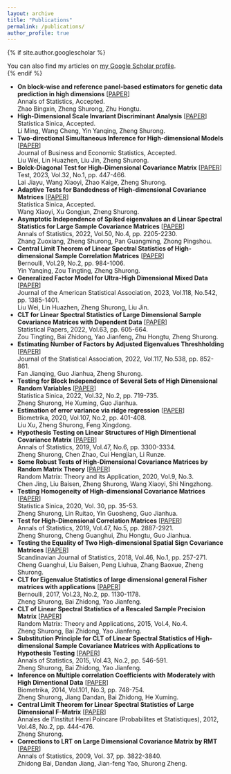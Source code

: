 ```yaml
---
layout: archive
title: "Publications"
permalink: /publications/
author_profile: true
---
```


{% if site.author.googlescholar %}
  <div class="wordwrap">You can also find my articles on <a href="{{site.author.googlescholar}}">my Google Scholar profile</a>.</div>
{% endif %}

- **On block-wise and reference panel-based estimators for genetic data prediction in high dimensions** \[[PAPER](#)\] <br>Annals of Statistics, Accepted. <br>Zhao Bingxin, Zheng Shurong, Zhu Hongtu.
- **High-Dimensional Scale Invariant Discriminant Analysis** \[[PAPER](#)\] <br>Statistica Sinica, Accepted. <br>Li Ming, Wang Cheng, Yin Yanqing, Zheng Shurong.
- **Two-directional Simultaneous Inference for High-dimensional Models** \[[PAPER](#)\] <br>Journal of Business and Economic Statistics, Accepted. <br>Liu Wei, Lin Huazhen, Liu Jin, Zheng Shurong.
- **Bolck-Diagonal Test for High-Dimensional Covariance Matrix** \[[PAPER](#)\] <br>Test, 2023, Vol.32, No.1, pp. 447-466. <br>Lai Jiayu, Wang Xiaoyi, Zhao Kaige, Zheng Shurong.
- **Adaptive Tests for Bandedness of High-dimensional Covariance Matrices** \[[PAPER](#)\] <br>Statistica Sinica, Accepted. <br>Wang Xiaoyi, Xu Gongjun, Zheng Shurong.
- **Asymptotic Independence of Spiked eigenvalues an d Linear Spectral Statistics for Large Sample Covariance Matrices** \[[PAPER](#)\] <br>Annals of Statistics, 2022, Vol.50, No.4, pp. 2205-2230. <br>Zhang Zuoxiang, Zheng Shurong, Pan Guangming, Zhong Pingshou.
- **Central Limit Theorem of Linear Spectral Statistics of High-dimensional Sample Correlation Matrices** \[[PAPER](#)\] <br>Bernoulli, Vol.29, No.2, pp. 984-1006. <br>Yin Yanqing, Zou Tingting, Zheng Shurong.
- **Generalized Factor Model for Ultra-High Dimensional Mixed Data** \[[PAPER](#)\] <br>Journal of the American Statistical Association, 2023, Vol.118, No.542, pp. 1385-1401. <br>Liu Wei, Lin Huazhen, Zheng Shurong, Liu Jin.
- **CLT for Linear Spectral Statistics of Large Dimensional Sample Covariance Matrices with Dependent Data** \[[PAPER](#)\] <br>Statistical Papers, 2022, Vol.63, pp. 605-664. <br>Zou Tingting, Bai Zhidong, Yao Jianfeng, Zhu Hongtu, Zheng Shurong.
- **Estimating Number of Factors by Adjusted Eigenvalues Threshholding** \[[PAPER](#)\] <br>Journal of the Statistical Association, 2022, Vol.117, No.538, pp. 852-861. <br>Fan Jianqing, Guo Jianhua, Zheng Shurong.
- **Testing for Block Independence of Several Sets of High Dimensional Random Variables** \[[PAPER](#)\] <br>Statistica Sinica, 2022, Vol.32, No.2, pp. 719-735. <br>Zheng Shurong, He Xuming, Guo Jianhua.
- **Estimation of error variance via ridge regression** \[[PAPER](#)\] <br>Biometrika, 2020, Vol.107, No.2, pp. 401-408. <br>Liu Xu, Zheng Shurong, Feng Xingdong.
- **Hypothesis Testing on Linear Structures of High Dimentional Covariance Matrix** \[[PAPER](#)\] <br>Annals of Statistics, 2019, Vol.47, No.6, pp. 3300-3334. <br>Zheng Shurong, Chen Zhao, Cui Hengjian, Li Runze.
- **Some Robust Tests of High-Dimensional Covariance Matrices by Random Matrix Theory** \[[PAPER](#)\] <br>Random Matrix: Theory and its Application, 2020, Vol.9, No.3. <br>Chen Jing, Liu Baisen, Zheng Shurong, Wang Xiaoyi, Shi Ningzhong.
- **Testing Homogeneity of High-dimensional Covariance Matrices** \[[PAPER](#)\] <br>Statistica Sinica, 2020, Vol. 30, pp. 35-53. <br>Zheng Shurong, Lin Ruitao, Yin Guosheng, Guo Jianhua.
- **Test for High-Dimensional Correlation Matrices** \[[PAPER](#)\] <br>Annals of Statistics, 2019, Vol.47, No.5, pp. 2887-2921. <br>Zheng Shurong, Cheng Guanghui, Zhu Hongtu, Guo Jianhua.
- **Testing the Equality of Two High-dimensional Spatial Sign Covariance Matrices** \[[PAPER](#)\] <br>Scandinavian Journal of Statistics, 2018, Vol.46, No.1, pp. 257-271. <br>Cheng Guanghui, Liu Baisen, Peng Liuhua, Zhang Baoxue, Zheng Shurong.
- **CLT for Eigenvalue Statistics of large dimensional general Fisher matrices with applications** \[[PAPER](#)\] <br>Bernoulli, 2017, Vol.23, No.2, pp. 1130-1178. <br>Zheng Shurong, Bai Zhidong, Yao Jianfeng.
- **CLT of Linear Spectral Statistics of a Rescaled Sample Precision Matrix** \[[PAPER](#)\] <br>Random Matrix: Theory and Applications, 2015, Vol.4, No.4. <br>Zheng Shurong, Bai Zhidong, Yao Jianfeng.
- **Substitution Principle for CLT of Linear Spectral Statistics of High-dimensional Sample Covariance Matrices with Applications to Hypothesis Testing** \[[PAPER](#)\] <br>Annals of Statistics, 2015, Vol.43, No.2, pp. 546-591. <br>Zheng Shurong, Bai Zhidong, Yao Jianfeng.
- **Inference on Multiple correlation Coefficients with Moderately with High Dimentional Data** \[[PAPER](#)\] <br>Biometrika, 2014, Vol.101, No.3, pp. 748-754. <br>Zheng Shurong, Jiang Dandan, Bai Zhidong, He Xuming.
- **Central Limit Theorem for Linear Spectral Statistics of Large Dimensional F-Matrix** \[[PAPER](#)\] <br>Annales de l'Institut Henri Poincare (Probabilites et Statistiques), 2012, Vol.48, No.2, pp. 444-476. <br>Zheng Shurong.
- **Corrections to LRT on Large Dimensional Covariance Matrix by RMT** \[[PAPER](#)\] <br>Annals of Statistics, 2009, Vol. 37, pp. 3822-3840. <br>Zhidong Bai, Dandan Jiang, Jian-feng Yao, Shurong Zheng.
